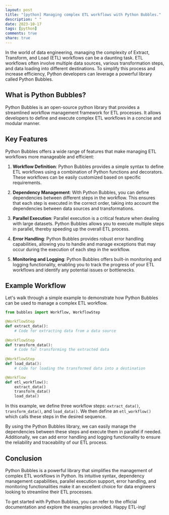 ```yaml
---
layout: post
title: "[python] Managing complex ETL workflows with Python Bubbles."
description: " "
date: 2023-10-17
tags: [python]
comments: true
share: true
---
```


In the world of data engineering, managing the complexity of Extract, Transform, and Load (ETL) workflows can be a daunting task. ETL workflows often involve multiple data sources, various transformation steps, and data loading into different destinations. To simplify this process and increase efficiency, Python developers can leverage a powerful library called Python Bubbles.

## What is Python Bubbles?

Python Bubbles is an open-source python library that provides a streamlined workflow management framework for ETL processes. It allows developers to define and execute complex ETL workflows in a concise and modular manner. 

## Key Features

Python Bubbles offers a wide range of features that make managing ETL workflows more manageable and efficient:

1. **Workflow Definition**: Python Bubbles provides a simple syntax to define ETL workflows using a combination of Python functions and decorators. These workflows can be easily customized based on specific requirements.

2. **Dependency Management**: With Python Bubbles, you can define dependencies between different steps in the workflow. This ensures that each step is executed in the correct order, taking into account the dependencies between data sources and transformations.

3. **Parallel Execution**: Parallel execution is a critical feature when dealing with large datasets. Python Bubbles allows you to execute multiple steps in parallel, thereby speeding up the overall ETL process.

4. **Error Handling**: Python Bubbles provides robust error handling capabilities, allowing you to handle and manage exceptions that may occur during the execution of each step in the workflow.

5. **Monitoring and Logging**: Python Bubbles offers built-in monitoring and logging functionality, enabling you to track the progress of your ETL workflows and identify any potential issues or bottlenecks.

## Example Workflow

Let's walk through a simple example to demonstrate how Python Bubbles can be used to manage a complex ETL workflow.

```python
from bubbles import Workflow, WorkflowStep

@WorkflowStep
def extract_data():
    # Code for extracting data from a data source
    
@WorkflowStep
def transform_data():
    # Code for transforming the extracted data
    
@WorkflowStep
def load_data():
    # Code for loading the transformed data into a destination

@Workflow
def etl_workflow():
    extract_data()
    transform_data()
    load_data()
```

In this example, we define three workflow steps: `extract_data()`, `transform_data()`, and `load_data()`. We then define an `etl_workflow()` which calls these steps in the desired sequence. 

By using the Python Bubbles library, we can easily manage the dependencies between these steps and execute them in parallel if needed. Additionally, we can add error handling and logging functionality to ensure the reliability and traceability of our ETL process.

## Conclusion

Python Bubbles is a powerful library that simplifies the management of complex ETL workflows in Python. Its intuitive syntax, dependency management capabilities, parallel execution support, error handling, and monitoring functionalities make it an excellent choice for data engineers looking to streamline their ETL processes.

To get started with Python Bubbles, you can refer to the official documentation and explore the examples provided. Happy ETL-ing!